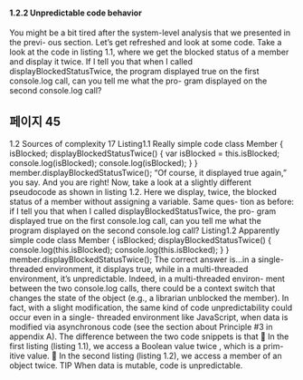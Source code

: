 #### 1.2.2 Unpredictable code behavior

You might be a bit tired after the system-level analysis that we presented in the previ-
ous section. Let’s get refreshed and look at some code.
Take a look at the code in listing 1.1, where we get the blocked status of a member
and display it twice. If I tell you that when I called displayBlockedStatusTwice, the
program displayed true on the first console.log call, can you tell me what the pro-
gram displayed on the second console.log call?

## 페이지 45

1.2 Sources of complexity 17
Listing1.1 Really simple code
class Member {
isBlocked;
displayBlockedStatusTwice() {
var isBlocked = this.isBlocked;
console.log(isBlocked);
console.log(isBlocked);
}
}
member.displayBlockedStatusTwice();
“Of course, it displayed true again,” you say. And you are right!
Now, take a look at a slightly different pseudocode as shown in listing 1.2. Here we
display, twice, the blocked status of a member without assigning a variable. Same ques-
tion as before: if I tell you that when I called displayBlockedStatusTwice, the pro-
gram displayed true on the first console.log call, can you tell me what the program
displayed on the second console.log call?
Listing1.2 Apparently simple code
class Member {
isBlocked;
displayBlockedStatusTwice() {
console.log(this.isBlocked);
console.log(this.isBlocked);
}
}
member.displayBlockedStatusTwice();
The correct answer is...in a single-threaded environment, it displays true, while in a
multi-threaded environment, it’s unpredictable. Indeed, in a multi-threaded environ-
ment between the two console.log calls, there could be a context switch that changes
the state of the object (e.g., a librarian unblocked the member). In fact, with a slight
modification, the same kind of code unpredictability could occur even in a single-
threaded environment like JavaScript, when data is modified via asynchronous code
(see the section about Principle #3 in appendix A). The difference between the two
code snippets is that
 In the first listing (listing 1.1), we access a Boolean value twice , which is a prim-
itive value.
 In the second listing (listing 1.2), we access a member of an object twice.
TIP When data is mutable, code is unpredictable.